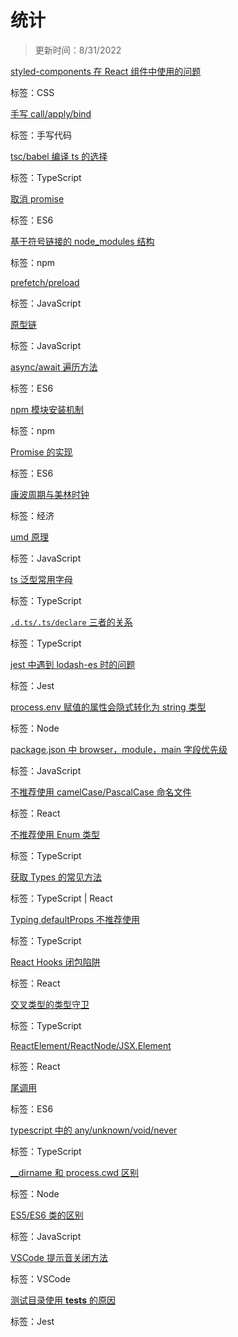 
  # 统计
  
  > 更新时间：8/31/2022
  
  
  [styled-components 在 React 组件中使用的问题](https://github.com/nmsn/blog/issues/40)

  标签：CSS
  

  [手写 call/apply/bind](https://github.com/nmsn/blog/issues/39)

  标签：手写代码
  

  [tsc/babel 编译 ts 的选择](https://github.com/nmsn/blog/issues/38)

  标签：TypeScript
  

  [取消 promise](https://github.com/nmsn/blog/issues/37)

  标签：ES6
  

  [基于符号链接的 node_modules 结构](https://github.com/nmsn/blog/issues/36)

  标签：npm
  

  [prefetch/preload](https://github.com/nmsn/blog/issues/35)

  标签：JavaScript
  

  [原型链](https://github.com/nmsn/blog/issues/34)

  标签：JavaScript
  

  [async/await 遍历方法](https://github.com/nmsn/blog/issues/33)

  标签：ES6
  

  [ npm 模块安装机制](https://github.com/nmsn/blog/issues/32)

  标签：npm
  

  [Promise 的实现](https://github.com/nmsn/blog/issues/31)

  标签：ES6
  

  [康波周期与美林时钟](https://github.com/nmsn/blog/issues/30)

  标签：经济
  

  [umd 原理](https://github.com/nmsn/blog/issues/29)

  标签：JavaScript
  

  [ts 泛型常用字母](https://github.com/nmsn/blog/issues/28)

  标签：TypeScript
  

  [`.d.ts/.ts/declare` 三者的关系](https://github.com/nmsn/blog/issues/27)

  标签：TypeScript
  

  [jest 中遇到 lodash-es 时的问题](https://github.com/nmsn/blog/issues/26)

  标签：Jest
  

  [process.env 赋值的属性会隐式转化为 string 类型](https://github.com/nmsn/blog/issues/25)

  标签：Node
  

  [package.json 中 browser，module，main 字段优先级](https://github.com/nmsn/blog/issues/23)

  标签：JavaScript
  

  [不推荐使用 camelCase/PascalCase 命名文件](https://github.com/nmsn/blog/issues/22)

  标签：React
  

  [不推荐使用 Enum 类型](https://github.com/nmsn/blog/issues/21)

  标签：TypeScript
  

  [获取 Types 的常见方法](https://github.com/nmsn/blog/issues/20)

  标签：TypeScript | React
  

  [Typing defaultProps 不推荐使用](https://github.com/nmsn/blog/issues/19)

  标签：TypeScript
  

  [React Hooks 闭包陷阱](https://github.com/nmsn/blog/issues/18)

  标签：React
  

  [交叉类型的类型守卫](https://github.com/nmsn/blog/issues/17)

  标签：TypeScript
  

  [ReactElement/ReactNode/JSX.Element](https://github.com/nmsn/blog/issues/16)

  标签：React
  

  [尾调用](https://github.com/nmsn/blog/issues/15)

  标签：ES6
  

  [typescript 中的 any/unknown/void/never](https://github.com/nmsn/blog/issues/14)

  标签：TypeScript
  

  [__dirname 和 process.cwd 区别](https://github.com/nmsn/blog/issues/13)

  标签：Node
  

  [ES5/ES6 类的区别](https://github.com/nmsn/blog/issues/12)

  标签：JavaScript
  

  [VSCode 提示音关闭方法](https://github.com/nmsn/blog/issues/11)

  标签：VSCode
  

  [测试目录使用 __tests__ 的原因](https://github.com/nmsn/blog/issues/10)

  标签：Jest
  
  